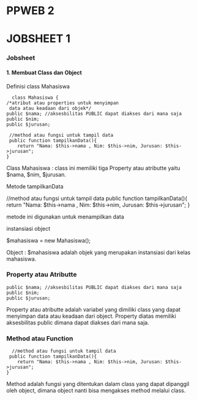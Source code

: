 # PPWEB 2
# JOBSHEET 1
  <h3>Jobsheet</h3>
  <h4>1. Membuat Class dan Object</h4>
  <p>Definisi class Mahasiswa</p>
     
      class Mahasiswa {
    /*atribut atau properties untuk menyimpan
     data atau keadaan dari objek*/
    public $nama; //aksesbilitas PUBLIC dapat diakses dari mana saja
    public $nim;
    public $jurusan;

     //method atau fungsi untuk tampil data
     public function tampilkanData(){
        return "Nama: $this->nama , Nim: $this->nim, Jurusan: $this->jurusan";
    }
    
<p>Class Mahasiswa : class ini memiliki tiga Property atau atributte yaitu $nama, $nim, $jurusan.</p>

<p>Metode tampilkanData</p>

//method atau fungsi untuk tampil data
     public function tampilkanData(){
        return "Nama: $this->nama , Nim: $this->nim, Jurusan: $this->jurusan";
    }

  <p>metode ini digunakan untuk menampilkan data</p>

  <p>instansiasi object</p>

  $mahasiswa = new Mahasiswa();

  <p>Object : $mahasiswa adalah objek yang merupakan instansiasi dari kelas mahasiswa.</p>
  

<h3>Property atau Atributte</h3>

    public $nama; //aksesbilitas PUBLIC dapat diakses dari mana saja
    public $nim;
    public $jurusan;
    
<p>Property atau atributte adalah variabel yang dimiliki class yang dapat menyimpan data atau keadaan dari object. Property diatas memiliki aksesbilitas public dimana dapat diakses dari mana saja. </p>

<h3>Method atau Function</h3>

      //method atau fungsi untuk tampil data
     public function tampilkanData(){
        return "Nama: $this->nama , Nim: $this->nim, Jurusan: $this->jurusan";
    }

<p>Method adalah fungsi yang ditentukan dalam class yang dapat dipanggil oleh object, dimana object nanti bisa mengakses method melalui class.</p>

<h3></h3>










